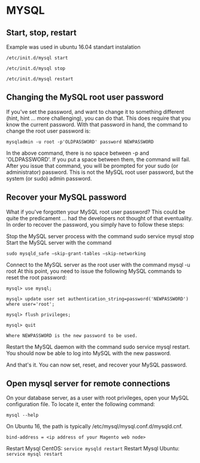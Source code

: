 
# MYSQL

## Start, stop, restart

Example was used in ubuntu 16.04 standart instalation

`/etc/init.d/mysql start`

`/etc/init.d/mysql stop`

`/etc/init.d/mysql restart`

## Changing the MySQL root user password

If you've set the password, and want to change it to something different (hint, hint ... more challenging), you can do that. This does require that you know the current password. With that password in hand, the command to change the root user password is:

`mysqladmin -u root -p'OLDPASSWORD' password NEWPASSWORD`

In the above command, there is no space between -p and 'OLDPASSWORD'. If you put a space between them, the command will fail.
After you issue that command, you will be prompted for your sudo (or administrator) password. This is not the MySQL root user password, but the system (or sudo) admin password.

## Recover your MySQL password

What if you've forgotten your MySQL root user password? This could be quite the predicament ... had the developers not thought of that eventuality. In order to recover the password, you simply have to follow these steps:

Stop the MySQL server process with the command sudo service mysql stop
Start the MySQL server with the command

 `sudo mysqld_safe —skip-grant-tables —skip-networking`

Connect to the MySQL server as the root user with the command mysql -u root
At this point, you need to issue the following MySQL commands to reset the root password:

`mysql> use mysql;`

`​mysql> update user set authentication_string=password('NEWPASSWORD') where user='root';`

`​mysql> flush privileges;`

`​mysql> quit`

`Where NEWPASSWORD is the new password to be used.`

Restart the MySQL daemon with the command sudo service mysql restart. You should now be able to log into MySQL with the new password.

And that's it. You can now set, reset, and recover your MySQL password.

## Open mysql server for remote connections

On your database server, as a user with root privileges, open your MySQL configuration file.
To locate it, enter the following command:

`mysql --help`

On Ubuntu 16, the path is typically /etc/mysql/mysql.conf.d/mysqld.cnf.

`bind-address = <ip address of your Magento web node>`

Restart Mysql CentOS: `service mysqld restart`
Restart Mysql Ubuntu: `service mysql restart`


